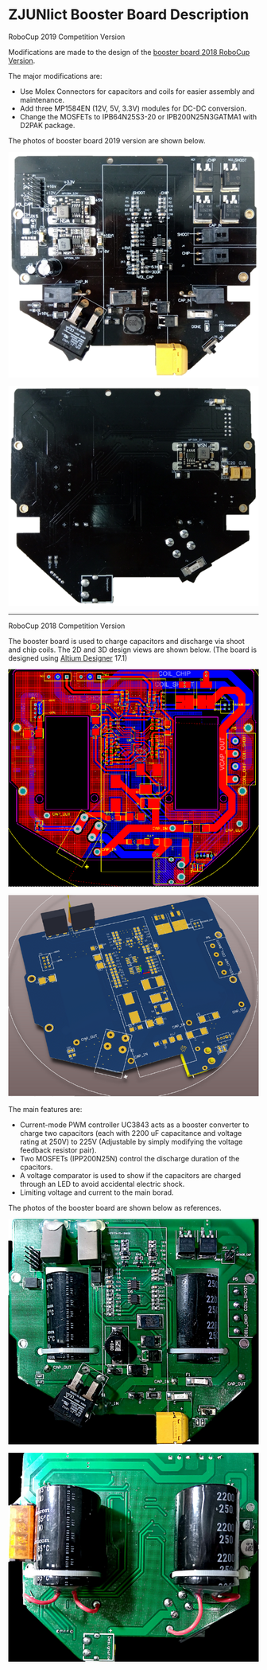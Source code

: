 # ZJUNlict Booster Board Description

RoboCup 2019 Competition Version

Modifications are made to the design of the [booster board 2018 RoboCup Version](https://github.com/ZJUNlict/Booster_Board/releases). 

The major modifications are:

* Use Molex Connectors for capacitors and coils for easier assembly and maintenance.
* Add three MP1584EN (12V, 5V, 3.3V) modules for DC-DC conversion.
* Change the MOSFETs to IPB64N25S3-20 or IPB200N25N3GATMA1 with D2PAK package.

The photos of booster board 2019 version are shown below. 

![](./Images/Booster_Board_2019_Image_Front_Shrinked.png)

![](./Images/Booster_Board_2019_Image_Back_Shrinked.png)

--------------------------

RoboCup 2018 Competition Version

The booster board is used to charge capacitors and discharge via shoot and chip coils. The 2D and 3D design views are shown below. (The board is designed using [Altium Designer](https://www.altium.com/altium-designer/) 17.1)

![](./Images/Booster_Board_2D.PNG)

![](./Images/Booster_Board_3D_Shrinked.PNG)

The main features are:

* Current-mode PWM controller UC3843 acts as a booster converter to charge two capacitors (each with 2200 uF capacitance and voltage rating at 250V) to 225V (Adjustable by simply modifying the voltage feedback resistor pair).
* Two MOSFETs (IPP200N25N) control the discharge duration of the cpacitors.
* A voltage comparator is used to show if the capacitors are charged through an LED to avoid accidental electric shock.
* Limiting voltage and current to the main borad.

The photos of the booster board are shown below as references. 

![](./Images/Booster_Board_Image_Front_Shrinked.png)

![](./Images/Booster_Board_Image_Back_Shrinked.png)